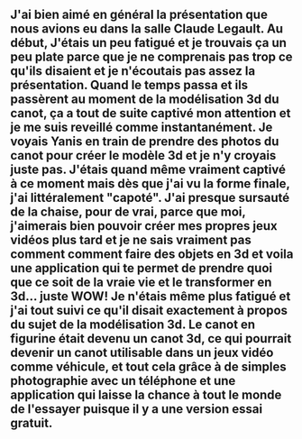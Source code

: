 ## J'ai bien aimé en général la présentation que nous avions eu dans la salle Claude Legault. Au début, J'étais un peu fatigué et je trouvais ça un peu plate parce que je ne comprenais pas trop ce qu'ils disaient et je n'écoutais pas assez la présentation. Quand le temps passa et ils passèrent au moment de la modélisation 3d du canot, ça a tout de suite captivé mon attention et je me suis reveillé comme instantanément. Je voyais Yanis en train de prendre des photos du canot pour créer le modèle 3d et je n'y croyais juste pas. J'étais quand même vraiment captivé à ce moment mais dès que j'ai vu la forme finale, j'ai littéralement "capoté". J'ai presque sursauté de la chaise, pour de vrai, parce que moi, j'aimerais bien pouvoir créer mes propres jeux vidéos plus tard et je ne sais vraiment pas comment comment faire des objets en 3d et voila une application qui te permet de prendre quoi que ce soit de la vraie vie et le transformer en 3d... juste WOW! Je n'étais même plus fatigué et j'ai tout suivi ce qu'il disait exactement à propos du sujet de la modélisation 3d. Le canot en figurine était devenu un canot 3d, ce qui pourrait devenir un canot utilisable dans un jeux vidéo comme véhicule, et tout cela grâce à de simples photographie avec un téléphone et une application qui laisse la chance à tout le monde de l'essayer puisque il y a une version essai gratuit.

